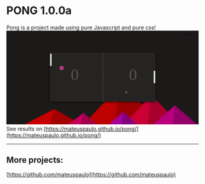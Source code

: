 # PONG 1.0.0a
Pong is a project made using pure Javascript and pure css!
![PONG](https://github.com/mateuspaulo/pong/blob/master/images/pong.gif)
See results on [https://mateuspaulo.github.io/pong/](https://mateuspaulo.github.io/pong/)

---
## More projects:
[https://github.com/mateuspaulo](https://github.com/mateuspaulo)
